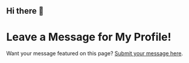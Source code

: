 ## Hi there 👋

<!--
**LXBUGR/LXBUGR** is a ✨ _special_ ✨ repository because its `README.md` (this file) appears on your GitHub profile.

Here are some ideas to get you started:

- 🔭 I’m currently working on ...
- 🌱 I’m currently learning ...
- 👯 I’m looking to collaborate on ...
- 🤔 I’m looking for help with ...
- 💬 Ask me about ...
- 📫 How to reach me: ...
- 😄 Pronouns: ...
- ⚡ Fun fact: ...
-->

# Leave a Message for My Profile!

Want your message featured on this page? [Submit your message here](https://YOUR_USERNAME.github.io/YOUR_USERNAME/write_message.html).

